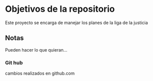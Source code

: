 # Objetivos de la repositorio

Este proyecto se encarga de manejar los planes de la liga de la justicia


## Notas
Pueden hacer lo que quieran...

### Git hub
cambios realizados en github.com
